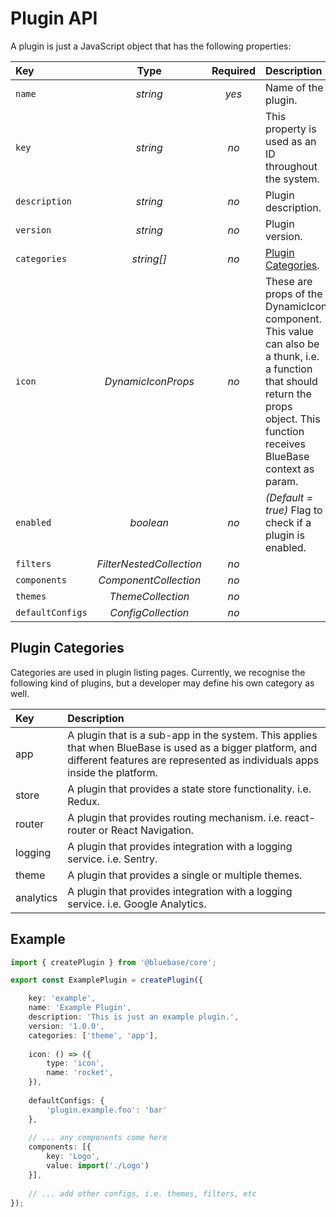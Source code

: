 # Plugin API

A plugin is just a JavaScript object that has the following properties:

| Key | Type | Required | Description |
| :--- | :---: | :---: | :--- |
| `name` | _string_ | _yes_ | Name of the plugin. |
| `key` | _string_ | _no_ | This property is used as an ID throughout the system. |
| `description` | _string_ | _no_ | Plugin description. |
| `version` | _string_ | _no_ | Plugin version. |
| `categories` | _string\[\]_ | _no_ | [Plugin Categories](https://github.com/BlueBaseJS/docs/tree/6710d83d9e42436a90100426d36314c69fa496f6/key-concepts/plugins/plugins.md#plugin-categories). |
| `icon` | _DynamicIconProps_ | _no_ | These are props of the DynamicIcon component. This value can also be a thunk, i.e. a function that should return the props object. This function receives BlueBase context as param. |
| `enabled` | _boolean_ | _no_ | _\(Default = true\)_ Flag to check if a plugin is enabled. |
| `filters` | _FilterNestedCollection_ | _no_ |  |
| `components` | _ComponentCollection_ | _no_ |  |
| `themes` | _ThemeCollection_ | _no_ |  |
| `defaultConfigs` | _ConfigCollection_ | _no_ |  |

## Plugin Categories

Categories are used in plugin listing pages. Currently, we recognise the following kind of plugins, but a developer may define his own category as well.

| Key | Description |
| :--- | :--- |
| app | A plugin that is a sub-app in the system. This applies that when BlueBase is used as a bigger platform, and different features are represented as individuals apps inside the platform. |
| store | A plugin that provides a state store functionality. i.e. Redux. |
| router | A plugin that provides routing mechanism. i.e. react-router or React Navigation. |
| logging | A plugin that provides integration with a logging service. i.e. Sentry. |
| theme | A plugin that provides a single or multiple themes. |
| analytics | A plugin that provides integration with a logging service. i.e. Google Analytics. |

## Example

```typescript
import { createPlugin } from '@bluebase/core';

export const ExamplePlugin = createPlugin({

    key: 'example',
    name: 'Example Plugin',
    description: 'This is just an example plugin.',
    version: '1.0.0',
    categories: ['theme', 'app'],
    
    icon: () => ({
        type: 'icon',
        name: 'rocket',
    }),
    
    defaultConfigs: {
        'plugin.example.foo': 'bar'
    },
    
    // ... any components come here
    components: [{
        key: 'Logo',
        value: import('./Logo')
    }],
    
    // ... add other configs, i.e. themes, filters, etc
});
```

